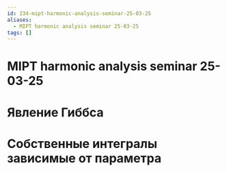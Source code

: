 ```yaml
---
id: 234-mipt-harmonic-analysis-seminar-25-03-25
aliases:
  - MIPT harmonic analysis seminar 25-03-25
tags: []
---
```


# MIPT harmonic analysis seminar 25-03-25
# Явление Гиббса
# Собственные интегралы зависимые от параметра
